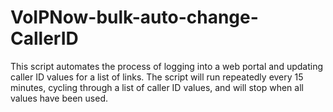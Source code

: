 # VoIPNow-bulk-auto-change-CallerID
This script automates the process of logging into a web portal and updating caller ID values for a list of links. The script will run repeatedly every 15 minutes, cycling through a list of caller ID values, and will stop when all values have been used.
